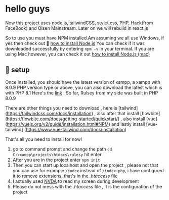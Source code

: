 # hello guys

Now this project uses node.js, tailwindCSS, stylet.css,  PHP, Hack(from FaceBook) and Olsen Mainstream. Later on we will rebuild in react.js

So to use you must have NPM installed.Am assuming we all use Windows, if yes then check out  🧪 [how to install Node.js](https://phoenixnap.com/kb/install-node-js-npm-on-windows) You can check if it was downloaded successfully by entering `npm -v` in your terminal. If you are using Mac however, you can check it out [how to install Node.js (mac)](https://phoenixnap.com/kb/install-npm-mac) 

## 🦮 setup

Once installed, you should have the latest version of xampp, a xampp with 8.0.9 PHP version type or above, you can also download the latest which is with PHP 8.1 Here's the [link](https://www.apachefriends.org/download.html) . So far, Rulsey from my side was built in PHP 8.0.9

There are other things you need to download , here is [tailwind] (https://tailwindcss.com/docs/installation) , also after that install [flowbite] (https://flowbite.com/docs/getting-started/quickstart/) , also install [vue] (https://vuejs.org/v2/guide/installation.html#NPM) and lastly install [vue-tailwind] (https://www.vue-tailwind.com/docs/installation)

That's all you need to install for now!

1. go to command prompt and change the path `cd C:\xampp\projects\htdocs\rulesy` hit enter 
2. After you are in the  project  enter `npm init`
3. Then you can start up localhost and open the project , please not that you can use for example `/index` instead of `/index.php`, i have configured it to remove extensions, that's in the *.htaccess* file
4. I actually used [NVDA](https://www.nvaccess.org/) to read my screen during development
5. Please do not mess with the *.htaccess* file , it is the configuration of the project

